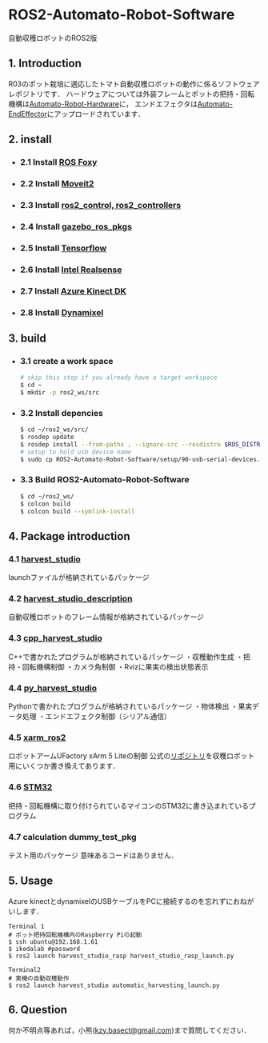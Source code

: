 # ROS2-Automato-Robot-Software
自動収穫ロボットのROS2版

## 1. Introduction
R03のポット栽培に適応したトマト自動収穫ロボットの動作に係るソフトウェアレポジトリです．
ハードウェアについては外装フレームとポットの把持・回転機構は[Automato-Robot-Hardware](https://github.com/KazuyaOguma18/Automato-Robot-Hardware)に，
エンドエフェクタは[Automato-EndEffector](https://github.com/KazuyaOguma18/Automato-EndEffector)にアップロードされています．


## 2. install
- ### 2.1 Install [ROS Foxy](https://docs.ros.org/en/foxy/Installation.html) 

- ### 2.2 Install [Moveit2](https://moveit.ros.org/install-moveit2/source/)  

- ### 2.3 Install [ros2_control, ros2_controllers](https://ros-controls.github.io/control.ros.org/getting_started.html)  

- ### 2.4 Install [gazebo_ros_pkgs](http://gazebosim.org/tutorials?tut=ros2_installing&cat=connect_ros)  
  
- ### 2.5 Install [Tensorflow](https://www.tensorflow.org/install/pip?hl=ja)
- ### 2.6 Install [Intel Realsense](https://github.com/IntelRealSense/realsense-ros/tree/ros2)
- ### 2.7 Install [Azure Kinect DK](https://github.com/microsoft/Azure_Kinect_ROS_Driver/tree/foxy-devel)
- ### 2.8 Install [Dynamixel](https://github.com/ROBOTIS-GIT/DynamixelSDK/tree/foxy-devel)

## 3. build
- ### 3.1 create a work space
    ```bash
    # skip this step if you already have a target workspace
    $ cd ~
    $ mkdir -p ros2_ws/src
    ```
- ### 3.2 Install depencies
    ```bash
    $ cd ~/ros2_ws/src/
    $ rosdep update
    $ rosdep install --from-paths . --ignore-src --rosdistro $ROS_DISTRO
    # setup to hold usb device name
    $ sudo cp ROS2-Automato-Robot-Software/setup/90-usb-serial-devices.rules /etc/udev/rules.d/
    ```

- ### 3.3 Build ROS2-Automato-Robot-Software
    ```bash
    $ cd ~/ros2_ws/
    $ colcon build
    $ colcon build --symlink-install
    ```

## 4. Package introduction 
### 4.1 [harvest_studio](https://github.com/KazuyaOguma18/ROS2-Automato-Robot-Software/tree/main/harvest_studio)
launchファイルが格納されているパッケージ

### 4.2 [harvest_studio_description](https://github.com/KazuyaOguma18/ROS2-Automato-Robot-Software/tree/main/harvest_studio_description)
自動収穫ロボットのフレーム情報が格納されているパッケージ

### 4.3 [cpp_harvest_studio](https://github.com/KazuyaOguma18/ROS2-Automato-Robot-Software/tree/main/cpp_harvest_studio)
C++で書かれたプログラムが格納されているパッケージ
・収穫動作生成
・把持・回転機構制御
・カメラ角制御
・Rvizに果実の検出状態表示

### 4.4 [py_harvest_studio](https://github.com/KazuyaOguma18/ROS2-Automato-Robot-Software/tree/main/py_harvest_studio)
Pythonで書かれたプログラムが格納されているパッケージ
・物体検出
・果実データ処理
・エンドエフェクタ制御（シリアル通信）

### 4.5 [xarm_ros2](https://github.com/KazuyaOguma18/ROS2-Automato-Robot-Software/tree/main/xarm_ros2)
ロボットアームUFactory xArm 5 Liteの制御
公式の[リポジトリ](https://github.com/xArm-Developer/xarm_ros2)を収穫ロボット用にいくつか書き換えてあります．

### 4.6 [STM32](https://github.com/KazuyaOguma18/ROS2-Automato-Robot-Software/tree/main/STM32)
把持・回転機構に取り付けられているマイコンのSTM32に書き込まれているプログラム

### 4.7 calculation dummy_test_pkg
テスト用のパッケージ
意味あるコードはありません．

## 5. Usage
Azure kinectとdynamixelのUSBケーブルをPCに接続するのを忘れずにおねがいします．

    Terminal 1
    # ポット把持回転機構内のRaspberry Piの起動
    $ ssh ubuntu@192.168.1.61
    $ ikedalab #password
    $ ros2 launch harvest_studio_rasp harvest_studio_rasp_launch.py

    Terminal2
    # 実機の自動収穫動作
    $ ros2 launch harvest_studio automatic_harvesting_launch.py
    


## 6. Question
何か不明点等あれば，小熊(kzy.basect@gmail.com)まで質問してください．